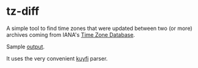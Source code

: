 # tz-diff

A simple tool to find time zones that were updated between two (or more) archives coming from
IANA's [Time Zone Database](https://www.iana.org/time-zones).

Sample [output](out.csv).

It uses the very convenient [kuyfi](https://github.com/cquiroz/kuyfi) parser.